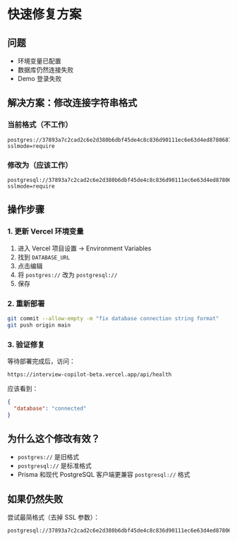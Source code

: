 # 快速修复方案

## 问题
- 环境变量已配置
- 数据库仍然连接失败
- Demo 登录失败

## 解决方案：修改连接字符串格式

### 当前格式（不工作）
```
postgres://37893a7c2cad2c6e2d380b6dbf45de4c8c836d90111ec6e63d4ed87806874458:sk_zbCXC_ypIq8xBMmZCCNQU@db.prisma.io:5432/postgres?sslmode=require
```

### 修改为（应该工作）
```
postgresql://37893a7c2cad2c6e2d380b6dbf45de4c8c836d90111ec6e63d4ed87806874458:sk_zbCXC_ypIq8xBMmZCCNQU@db.prisma.io:5432/postgres?sslmode=require
```

## 操作步骤

### 1. 更新 Vercel 环境变量
1. 进入 Vercel 项目设置 → Environment Variables
2. 找到 `DATABASE_URL`
3. 点击编辑
4. 将 `postgres://` 改为 `postgresql://`
5. 保存

### 2. 重新部署
```bash
git commit --allow-empty -m "fix database connection string format"
git push origin main
```

### 3. 验证修复
等待部署完成后，访问：
```
https://interview-copilot-beta.vercel.app/api/health
```

应该看到：
```json
{
  "database": "connected"
}
```

## 为什么这个修改有效？

- `postgres://` 是旧格式
- `postgresql://` 是标准格式
- Prisma 和现代 PostgreSQL 客户端更兼容 `postgresql://` 格式

## 如果仍然失败

尝试最简格式（去掉 SSL 参数）：
```
postgresql://37893a7c2cad2c6e2d380b6dbf45de4c8c836d90111ec6e63d4ed87806874458:sk_zbCXC_ypIq8xBMmZCCNQU@db.prisma.io:5432/postgres
```
